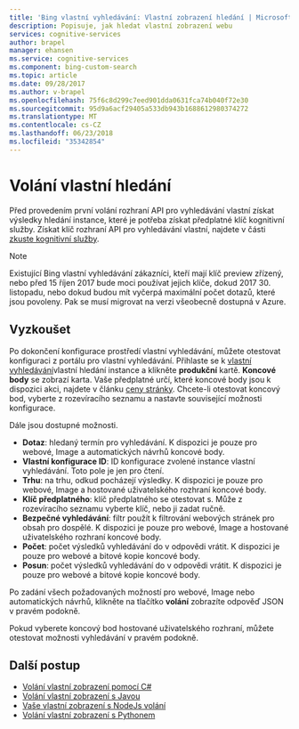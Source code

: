 ```yaml
---
title: 'Bing vlastní vyhledávání: Vlastní zobrazení hledání | Microsoft Docs'
description: Popisuje, jak hledat vlastní zobrazení webu
services: cognitive-services
author: brapel
manager: ehansen
ms.service: cognitive-services
ms.component: bing-custom-search
ms.topic: article
ms.date: 09/28/2017
ms.author: v-brapel
ms.openlocfilehash: 75f6c8d299c7eed901dda0631fca74b040f72e30
ms.sourcegitcommit: 95d9a6acf29405a533db943b1688612980374272
ms.translationtype: MT
ms.contentlocale: cs-CZ
ms.lasthandoff: 06/23/2018
ms.locfileid: "35342854"
---
```

# <a name="call-your-custom-search"></a>Volání vlastní hledání
Před provedením první volání rozhraní API pro vyhledávání vlastní získat výsledky hledání instance, které je potřeba získat předplatné klíč kognitivní služby. Získat klíč rozhraní API pro vyhledávání vlastní, najdete v části [zkuste kognitivní služby](https://azure.microsoft.com/try/cognitive-services/?api=bing-custom-search).

> [!NOTE]
> Existující Bing vlastní vyhledávání zákazníci, kteří mají klíč preview zřízený, nebo před 15 říjen 2017 bude moci používat jejich klíče, dokud 2017 30. listopadu, nebo dokud budou mít vyčerpá maximální počet dotazů, které jsou povoleny. Pak se musí migrovat na verzi všeobecně dostupná v Azure.

## <a name="try-it-out"></a>Vyzkoušet
Po dokončení konfigurace prostředí vlastní vyhledávání, můžete otestovat konfiguraci z portálu pro vlastní vyhledávání. Přihlaste se k [vlastní vyhledávání](https://customsearch.ai)vlastní hledání instance a klikněte **produkční** kartě. **Koncové body** se zobrazí karta. Vaše předplatné určí, které koncové body jsou k dispozici akci, najdete v článku [ceny stránky](https://azure.microsoft.com/pricing/details/cognitive-services/bing-custom-search/). Chcete-li otestovat koncový bod, vyberte z rozevíracího seznamu a nastavte související možnosti konfigurace. 

Dále jsou dostupné možnosti.

- **Dotaz**: hledaný termín pro vyhledávání. K dispozici je pouze pro webové, Image a automatických návrhů koncové body.
- **Vlastní konfigurace ID**: ID konfigurace zvolené instance vlastní vyhledávání. Toto pole je jen pro čtení.
- **Trhu**: na trhu, odkud pocházejí výsledky. K dispozici je pouze pro webové, Image a hostované uživatelského rozhraní koncové body.
- **Klíč předplatného**: klíč předplatného se otestovat s. Může z rozevíracího seznamu vyberte klíč, nebo ji zadat ručně.
- **Bezpečné vyhledávání**: filtr použít k filtrování webových stránek pro obsah pro dospělé. K dispozici je pouze pro webové, Image a hostované uživatelského rozhraní koncové body.
- **Počet**: počet výsledků vyhledávání do v odpovědi vrátit. K dispozici je pouze pro webové a bitové kopie koncové body.
- **Posun**: počet výsledků vyhledávání do v odpovědi vrátit. K dispozici je pouze pro webové a bitové kopie koncové body.

Po zadání všech požadovaných možností pro webové, Image nebo automatických návrhů, klikněte na tlačítko **volání** zobrazíte odpověď JSON v pravém podokně. 

Pokud vyberete koncový bod hostované uživatelského rozhraní, můžete otestovat možnosti vyhledávání v pravém podokně.

## <a name="next-steps"></a>Další postup
- [Volání vlastní zobrazení pomocí C#](./call-endpoint-csharp.md)
- [Volání vlastní zobrazení s Javou](./call-endpoint-java.md)
- [Vaše vlastní zobrazení s NodeJs volání](./call-endpoint-nodejs.md)
- [Volání vlastní zobrazení s Pythonem](./call-endpoint-python.md)